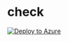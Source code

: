 # check

[![Deploy to Azure](https://azuredeploy.net/deploybutton.svg)](https://deploy.azure.com/?repository=https://github.com/farrukh-kaispe/check/azuredeploy.json)